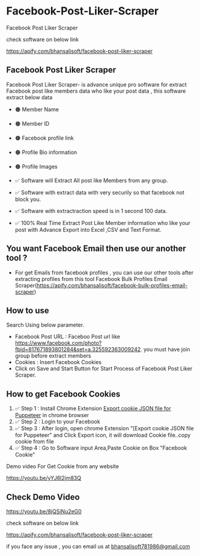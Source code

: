 # Facebook-Post-Liker-Scraper
Facebook Post Liker Scraper

check software on below link

https://apify.com/bhansalisoft/facebook-post-liker-scraper

## Facebook Post Liker Scraper
Facebook Post Liker Scraper- is advance unique pro software for extract Facebook post like members data who like your post data , this software extract below data



- 🟠 Member Name
- 🟠 Member ID
- 🟠 Facebook profile link
- 🟠 Profile Bio information
- 🟠 Profile Images

- ✅ Software will Extract All post like Members from any group.
- ✅ Software with extract data with very securily so that facebook not block you.
- ✅ Software with extractraction speed is in 1 second 100 data.
- ✅ 100% Real Time Extract Post Like Member information who like your post with Advance Export into Excel ,CSV and Text Format.

## You want Facebook Email then use our another tool ?
- For get Emails from facebook profiles , you can use our other tools after extracting profiles from this tool
Facebook Bulk Profiles Email Scraper(https://apify.com/bhansalisoft/facebook-bulk-profiles-email-scraper)


## How to use
Search Using below parameter.
- Facebook Post URL : Faceboo Post url like https://www.facebook.com/photo?fbid=817671893801284&set=a.325592363009242. you must have join group before extract members
- Cookies : Insert Facebook Cookies
- Click on Save and Start Button for Start Process of Facebook Post Liker Scraper.  

## How to get Facebook Cookies

1. ✅ Step 1 :  Install Chrome Extension [Export cookie JSON file for Puppeteer](https://chromewebstore.google.com/detail/export-cookie-json-file-f/nmckokihipjgplolmcmjakknndddifde/reviews) in chrome browser
2. ✅ Step 2 :  Login to your Facebook
3. ✅ Step 3 :  After login, open chrome Extension "[Export cookie JSON file for Puppeteer"  and Click Export icon, it will download Cookie  file..copy cookie from file
4. ✅ Step 4 :  Go to Software input Area,Paste Cookie on Box "Facebook Cookie" 
       
Demo video For Get Cookie from any website

https://youtu.be/yYJ6l2jm83Q


             
## Check Demo Video

https://youtu.be/8jQSiNu2eG0


check software on below link

https://apify.com/bhansalisoft/facebook-post-liker-scraper

if you face any issue , you can email us at bhansalisoft781986@gmail.com

